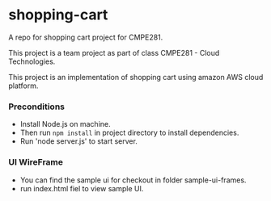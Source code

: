 # shopping-cart
A repo for shopping cart project for CMPE281.

This project is a team project as part of class CMPE281 - Cloud Technologies.

This project is an implementation of shopping cart using amazon AWS cloud platform.

### Preconditions

 * Install Node.js on machine.
 * Then run `npm install` in project directory to install dependencies.
 * Run 'node server.js' to start server.

### UI WireFrame

* You can find the sample ui for checkout in folder sample-ui-frames.
* run index.html fiel to view sample UI.